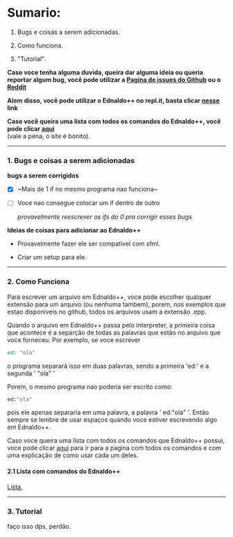 # Sumario:

1. Bugs e coisas a serem adicionadas.

2. Como funciona.

3. "Tutorial".



**Caso voce tenha alguma duvida, queira dar alguma ideia ou queria reportar algum bug, você pode utilizar a [Pagina de issues do Github](https://github.com/LucasPB710/EdnaldoPP/issues) ou o [Reddit](https://www.reddit.com/r/EdnaldoPP/)**



**Alem disso, você pode utilizar o Ednaldo++ no repl.it, basta clicar [nesse](https://repl.it/github/LucasPB710/EdLang) link**



**Caso você queira uma lista com todos os comandos do Ednaldo++, você pode clicar [aqui](Comandos.md)**  
(vale a pena, o site é bonito).




---

### 1. Bugs e coisas a serem adicionadas

**bugs a serem corrigidos**

- [X] ~Mais de 1 if no mesmo programa nao funciona~

- [ ] Voce nao consegue colocar um if dentro de outro  

    *provavelmente reescrever os ifs do 0 pra corrigir esses bugs*


**Ideias de coisas para adicionar ao Ednaldo++**

- Provavelmente fazer ele ser compativel com sfml.

- Criar um setup para ele.

---

### 2. Como Funciona

Para escrever um arquivo em Ednaldo++, voce pode escolher qualquer extensão para um arquivo (ou nenhuma tambem), porem, nos exemplos que estao disponiveis no github, todos os arquivos usam a extensão .epp.

Quando o arquivo em Ednaldo++ passa pelo interpreter, a primeira coisa que acontece é a separção de todas as palavras que estão no arquivo que voce forneceu. Por exemplo, se voce escrever

```ruby
ed: "ola"
```

o programa separará isso em duas palavras, sendo a primeira 'ed:' e a segunda ' "ola" '

Porem, o mesmo programa nao poderia ser escrito como:

```ruby
ed:"ola"
```

pois ele apenas separaria em uma palavra, a palavra ' ed:"ola" '.
Então sempre se lembre de usar espaços quando voce estiver escrevendo algo em Ednaldo++.

Caso voce queira uma lista com todos os comandos que Ednaldo++ possui, voce pode clicar [aqui](Comandos.md) para ir para a pagina com todos os comandos e com uma explicação de como usar cada um deles.

#### 2.1 Lista com comandos do Ednaldo++

[Lista.](Comandos.md)



------------------------------------------------------------------------------------------------------------------------------

### 3. Tutorial

faço isso dps, perdão.
